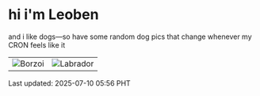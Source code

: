 # hi i'm Leoben

and i like dogs—so have some random dog pics that change whenever my CRON feels like it

|  |  |
|--------|----------|
| ![Borzoi](https://random-dog-vercel.vercel.app/api/random-borzoi?v=1752098165) | ![Labrador](https://random-dog-vercel.vercel.app/api/random-labrador?v=1752098165) |

Last updated: 2025-07-10 05:56 PHT
